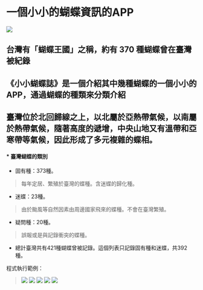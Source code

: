# 一個小小的蝴蝶資訊的APP
<img src='https://www.ncnu.edu.tw/ncnuweb/units/share/全校共用/web_material/images/banner/banner_9.gif' />


## 台灣有「蝴蝶王國」之稱，約有 370 種蝴蝶曾在臺灣被紀錄
## 《小小蝴蝶誌》是一個介紹其中幾種蝴蝶的一個小小的APP，通過蝴蝶的種類來分類介紹
## 臺灣位於北回歸線之上，以北屬於亞熱帶氣候，以南屬於熱帶氣候，隨著高度的遞增，中央山地又有溫帶和亞寒帶等氣候，因此形成了多元複雜的蝶相。

#### * 臺灣蝴蝶的類別
+ 固有種：373種。
> 每年定居、繁殖於臺灣的蝶種。含迷蝶的歸化種。
+ 迷蝶：23種。
> 由於颱風等自然因素由周邊國家飛來的蝶種。不會在臺灣繁殖。
+ 疑問種：20種。
> 誤報或是與記錄衝突的蝶種。
+ 總計臺灣共有421種蝴蝶曾被記錄。這個列表只記錄固有種和迷蝶，共392種。

程式執行範例：
> <img src='https://github.com/ivan922114/ios-NCNU-mid/blob/master/圖片/1.png' />
> <img src='https://github.com/ivan922114/ios-NCNU-mid/blob/master/圖片/2.png' />
> <img src='https://github.com/ivan922114/ios-NCNU-mid/blob/master/圖片/3.png' />
> <img src='https://github.com/ivan922114/ios-NCNU-mid/blob/master/圖片/4.png' />
> <img src='https://github.com/ivan922114/ios-NCNU-mid/blob/master/圖片/5.png' />

